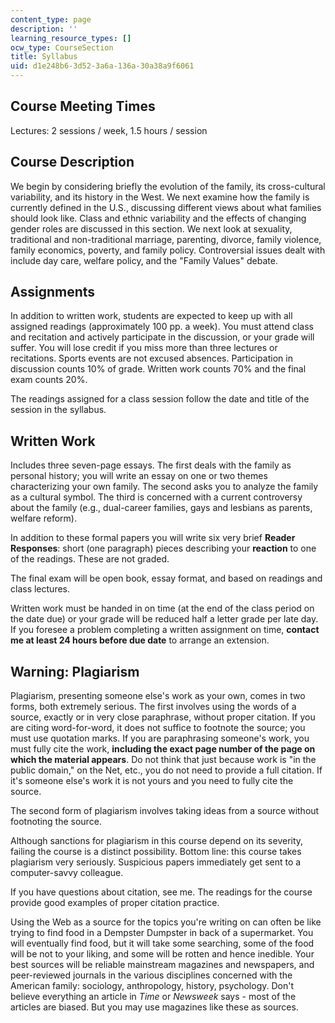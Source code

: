 ```yaml
---
content_type: page
description: ''
learning_resource_types: []
ocw_type: CourseSection
title: Syllabus
uid: d1e248b6-3d52-3a6a-136a-30a38a9f6061
---
```


Course Meeting Times
--------------------

Lectures: 2 sessions / week, 1.5 hours / session

Course Description
------------------

We begin by considering briefly the evolution of the family, its cross-cultural variability, and its history in the West. We next examine how the family is currently defined in the U.S., discussing different views about what families should look like. Class and ethnic variability and the effects of changing gender roles are discussed in this section. We next look at sexuality, traditional and non-traditional marriage, parenting, divorce, family violence, family economics, poverty, and family policy. Controversial issues dealt with include day care, welfare policy, and the "Family Values" debate.

Assignments
-----------

In addition to written work, students are expected to keep up with all assigned readings (approximately 100 pp. a week). You must attend class and recitation and actively participate in the discussion, or your grade will suffer. You will lose credit if you miss more than three lectures or recitations. Sports events are not excused absences. Participation in discussion counts 10% of grade. Written work counts 70% and the final exam counts 20%.

The readings assigned for a class session follow the date and title of the session in the syllabus.

Written Work
------------

Includes three seven-page essays. The first deals with the family as personal history; you will write an essay on one or two themes characterizing your own family. The second asks you to analyze the family as a cultural symbol. The third is concerned with a current controversy about the family (e.g., dual-career families, gays and lesbians as parents, welfare reform).

In addition to these formal papers you will write six very brief **Reader Responses**: short (one paragraph) pieces describing your **reaction** to one of the readings. These are not graded.

The final exam will be open book, essay format, and based on readings and class lectures.

Written work must be handed in on time (at the end of the class period on the date due) or your grade will be reduced half a letter grade per late day. If you foresee a problem completing a written assignment on time, **contact me at least 24 hours before due date** to arrange an extension.

Warning: Plagiarism
-------------------

Plagiarism, presenting someone else's work as your own, comes in two forms, both extremely serious. The first involves using the words of a source, exactly or in very close paraphrase, without proper citation. If you are citing word-for-word, it does not suffice to footnote the source; you must use quotation marks. If you are paraphrasing someone's work, you must fully cite the work, **including the exact page number of the page on which the material appears**. Do not think that just because work is "in the public domain," on the Net, etc., you do not need to provide a full citation. If it's someone else's work it is not yours and you need to fully cite the source.

The second form of plagiarism involves taking ideas from a source without footnoting the source.

Although sanctions for plagiarism in this course depend on its severity, failing the course is a distinct possibility. Bottom line: this course takes plagiarism very seriously. Suspicious papers immediately get sent to a computer-savvy colleague.

If you have questions about citation, see me. The readings for the course provide good examples of proper citation practice.

Using the Web as a source for the topics you're writing on can often be like trying to find food in a Dempster Dumpster in back of a supermarket. You will eventually find food, but it will take some searching, some of the food will be not to your liking, and some will be rotten and hence inedible. Your best sources will be reliable mainstream magazines and newspapers, and peer-reviewed journals in the various disciplines concerned with the American family: sociology, anthropology, history, psychology. Don't believe everything an article in _Time_ or _Newsweek_ says - most of the articles are biased. But you may use magazines like these as sources.